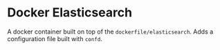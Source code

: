 Docker Elasticsearch
=============

A docker container built on top of the ```dockerfile/elasticsearch```. Adds a configuration file built with ```confd```.
